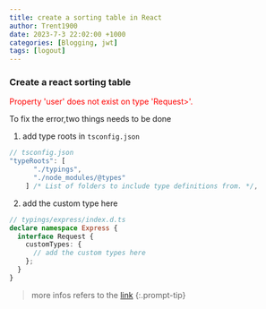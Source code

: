 ```yaml
---
title: create a sorting table in React
author: Trent1900
date: 2023-7-3 22:02:00 +1000
categories: [Blogging, jwt]
tags: [logout]
---
```


### Create a react sorting table



<p style="color:red">Property 'user' does not exist on type 'Request<ParamsDictionary, any, any, ParsedQs, Record<string, any>>'.</p>

To fix the error,two things needs to be done

1. add type roots in `tsconfig.json`

```ts
// tsconfig.json
"typeRoots": [
      "./typings",
      "./node_modules/@types"
    ] /* List of folders to include type definitions from. */,
```

2. add the custom type here

```ts
// typings/express/index.d.ts
declare namespace Express {
  interface Request {
    customTypes: {
      // add the custom types here
    };
  }
}
```

> more infos refers to the [link](https://github.com/TypeStrong/ts-node/issues/745)<!-- prettier-ignore -->
{:.prompt-tip}

